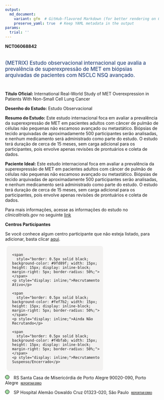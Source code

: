 ```yaml
---
output: 
  md_document:
    variant: gfm  # GitHub-flavored Markdown (for better rendering on GitHub)
    preserve_yaml: true  # Keep YAML metadata in the output
params:
  trial: ''
---
```


**NCT06068842**

<div style="padding: 5px 5px 5px 0px; font-size: 1.20em; font-weight: 500; color: #2E4A7F; text-align: left; margin-bottom: 20px">

(METRIX) Estudo observacional internacional que avalia a prevalência de
superexpressão de MET em biópsias arquivadas de pacientes com NSCLC NSQ
avançado.

</div>

**Título Oficial:** International Real-World Study of MET Overexpression
in Patients With Non-Small Cell Lung Cancer

**Desenho do Estudo:** Estudo Observacional

**Resumo do Estudo:** Este estudo internacional foca em avaliar a
prevalência da superexpressão de MET em pacientes adultos com câncer de
pulmão de células não pequenas não escamoso avançado ou metastático.
Biópsias de tecido arquivadas de aproximadamente 500 participantes serão
analisadas, e nenhum medicamento será administrado como parte do estudo.
O estudo terá duração de cerca de 15 meses, sem carga adicional para os
participantes, pois envolve apenas revisões de prontuários e coleta de
dados.

**Paciente Ideal:** Este estudo internacional foca em avaliar a
prevalência da superexpressão de MET em pacientes adultos com câncer de
pulmão de células não pequenas não escamoso avançado ou metastático.
Biópsias de tecido arquivadas de aproximadamente 500 participantes serão
analisadas, e nenhum medicamento será administrado como parte do estudo.
O estudo terá duração de cerca de 15 meses, sem carga adicional para os
participantes, pois envolve apenas revisões de prontuários e coleta de
dados.

Para mais informações, acesse as informações do estudo no
*clinicaltrials.gov* no seguinte
[link](https://clinicaltrials.gov/ct2/show/NCT06068842)

**Centros Participantes**

Se você conhece algum centro participante que não esteja listado, para
adicionar, basta clicar
[aqui](https://flazar.shinyapps.io/formsapp?study_nct_id=NCT06068842&location_id=N%2FA&location_full_name=N%2FA&form_type=Adicionar%20Centro%7D).

<div style="margin-bottom: 8px; margin-left: 5px; padding: 8px; max-width: 300px; background-color: #f3f2f1; border-radius: 8px;">

<div style="margin-left: 10px;">

    <span 
      style="border: 0.5px solid black; background-color: #9fd89f; width: 15px; height: 15px; display: inline-block; margin-right: 5px; border-radius: 50%;"></span>
    <p style="display: inline;">Recrutamento Ativo</p>

</div>

<div style="margin-left: 10px;">

    <span 
      style="border: 0.5px solid black; background-color: #fef7b2; width: 15px; height: 15px; display: inline-block; margin-right: 5px; border-radius: 50%;"></span>
    <p style="display: inline;">Ainda Não Recrutando</p>

</div>

<div style="margin-left: 10px;">

    <span 
      style="border: 0.5px solid black; background-color: #f4bfab; width: 15px; height: 15px; display: inline-block; margin-right: 5px; border-radius: 50%;"></span>
    <p style="display: inline;">Recrutamento Suspenso/Encerrado</p>

</div>

</div>

<span style="border: 0.5px solid black; display: inline-block; width: 12px; height: 12px; border-radius: 50%; margin-right: 10px; padding-bottom: 0px; background-color: #9fd89f;"></span>
RS Santa Casa de Misericórdia de Porto Alegre 90020-090, Porto Alegre
<span style="color: #2E4A7F; margin-left: 2px; padding: 2px; background-color: #f3f2f1; border-radius: 8px; font-weight: 500; font-size: 0.6em">[REPORTAR
ERRO](https://flazar.shinyapps.io/formsapp?study_nct_id=NCT06068842&location_id=IRMANDADEDASANTACASADEMISERICORDIADEPORTOALEGREID256487PORTOALEGRERIOGRANDEDOSUL90020090BRAZIL&location_full_name=Santa%20Casa%20de%20Miseric%C3%B3rdia%20de%20Porto%20Alegre%2C%2090020-090%2C%20Porto%20Alegre&form_type=Reportar%20Erro)</span>

<span style="border: 0.5px solid black; display: inline-block; width: 12px; height: 12px; border-radius: 50%; margin-right: 10px; padding-bottom: 0px; background-color: #9fd89f;"></span>
SP Hospital Alemão Oswaldo Cruz 01323-020, São Paulo
<span style="color: #2E4A7F; margin-left: 2px; padding: 2px; background-color: #f3f2f1; border-radius: 8px; font-weight: 500; font-size: 0.6em">[REPORTAR
ERRO](https://flazar.shinyapps.io/formsapp?study_nct_id=NCT06068842&location_id=HOSPITALALEMAOOSWALDOCRUZID256486SAOPAULO01323020BRAZIL&location_full_name=Hospital%20Alem%C3%A3o%20Oswaldo%20Cruz%2C%2001323-020%2C%20S%C3%A3o%20Paulo&form_type=Reportar%20Erro)</span>

